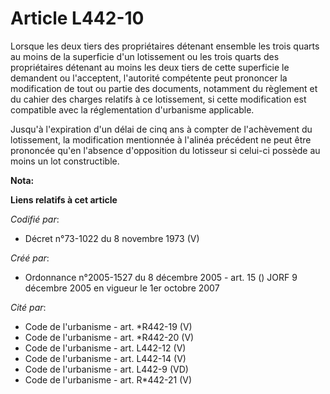 # Article L442-10

Lorsque les deux tiers des propriétaires détenant ensemble les trois quarts au moins de la superficie d'un lotissement ou les
trois quarts des propriétaires détenant au moins les deux tiers de cette superficie le demandent ou l'acceptent, l'autorité
compétente peut prononcer la modification de tout ou partie des documents, notamment du règlement et du cahier des charges
relatifs à ce lotissement, si cette modification est compatible avec la réglementation d'urbanisme applicable.

Jusqu'à l'expiration d'un délai de cinq ans à compter de l'achèvement du lotissement, la modification mentionnée à l'alinéa
précédent ne peut être prononcée qu'en l'absence d'opposition du lotisseur si celui-ci possède au moins un lot constructible.

**Nota:**



**Liens relatifs à cet article**

_Codifié par_:

  - Décret n°73-1022 du 8 novembre 1973  (V)

_Créé par_:

  - Ordonnance n°2005-1527 du 8 décembre 2005 - art. 15 () JORF 9 décembre 2005 en vigueur le 1er octobre 2007

_Cité par_:

  - Code de l'urbanisme - art. *R442-19 (V)
  - Code de l'urbanisme - art. *R442-20 (V)
  - Code de l'urbanisme - art. L442-12 (V)
  - Code de l'urbanisme - art. L442-14 (V)
  - Code de l'urbanisme - art. L442-9 (VD)
  - Code de l'urbanisme - art. R*442-21 (V)
